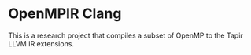 OpenMPIR Clang
================================

This is a research project that compiles a subset of OpenMP to the Tapir LLVM
IR extensions.
